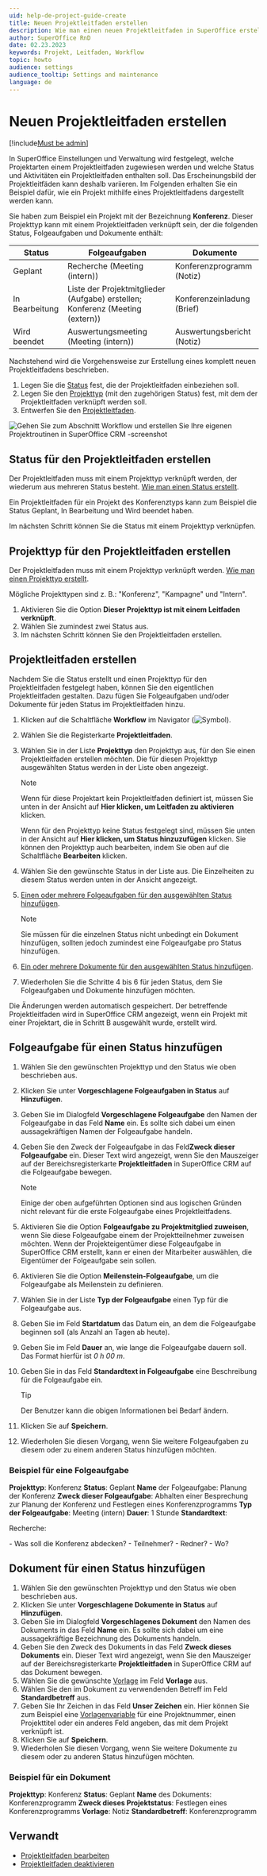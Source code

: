 ```yaml
---
uid: help-de-project-guide-create
title: Neuen Projektleitfaden erstellen
description: Wie man einen neuen Projektleitfaden in SuperOffice erstellt
author: SuperOffice RnD
date: 02.23.2023
keywords: Projekt, Leitfaden, Workflow
topic: howto
audience: settings
audience_tooltip: Settings and maintenance
language: de
---
```


# Neuen Projektleitfaden erstellen

[!include[Must be admin](../../../learn/includes/req-admin.md)]

In SuperOffice Einstellungen und Verwaltung wird festgelegt, welche Projektarten einem Projektleitfaden zugewiesen werden und welche Status und Aktivitäten ein Projektleitfaden enthalten soll. Das Erscheinungsbild der Projektleitfäden kann deshalb variieren. Im Folgenden erhalten Sie ein Beispiel dafür, wie ein Projekt mithilfe eines Projektleitfadens dargestellt werden kann.

Sie haben zum Beispiel ein Projekt mit der Bezeichnung **Konferenz**. Dieser Projekttyp kann mit einem Projektleitfaden verknüpft sein, der die folgenden Status, Folgeaufgaben und Dokumente enthält:

| Status | Folgeaufgaben | Dokumente |
|---|---|---|
| Geplant | Recherche (Meeting (intern)) | Konferenzprogramm (Notiz) |
| In Bearbeitung | Liste der Projektmitglieder (Aufgabe) erstellen; Konferenz (Meeting (extern)) | Konferenzeinladung (Brief) |
| Wird beendet | Auswertungsmeeting (Meeting (intern)) | Auswertungsbericht (Notiz) |

Nachstehend wird die Vorgehensweise zur Erstellung eines komplett neuen Projektleitfadens beschrieben.

1. Legen Sie die [Status](#create-stage) fest, die der Projektleitfaden einbeziehen soll.
2. Legen Sie den [Projekttyp](#create-type) (mit den zugehörigen Status) fest, mit dem der Projektleitfaden verknüpft werden soll.
3. Entwerfen Sie den [Projektleitfaden](#create-guide).

![Gehen Sie zum Abschnitt Workflow und erstellen Sie Ihre eigenen Projektroutinen in SuperOffice CRM -screenshot][img2]

## <a id="create-stage"></a>Status für den Projektleitfaden erstellen

Der Projektleitfaden muss mit einem Projekttyp verknüpft werden, der wiederum aus mehreren Status besteht. [Wie man einen Status erstellt][2].

Ein Projektleitfaden für ein Projekt des Konferenztyps kann zum Beispiel die Status Geplant, In Bearbeitung und Wird beendet haben.

Im nächsten Schritt können Sie die Status mit einem Projekttyp verknüpfen.

## <a id="create-type"></a> Projekttyp für den Projektleitfaden erstellen

Der Projektleitfaden muss mit einem Projekttyp verknüpft werden. [Wie man einen Projekttyp erstellt][3].

Mögliche Projekttypen sind z. B.: "Konferenz", "Kampagne" und "Intern".

1. Aktivieren Sie die Option **Dieser Projekttyp ist mit einem Leitfaden verknüpft**.
1. Wählen Sie zumindest zwei Status aus.
1. Im nächsten Schritt können Sie den Projektleitfaden erstellen.

## <a id="create-guide"></a>Projektleitfaden erstellen

Nachdem Sie die Status erstellt und einen Projekttyp für den Projektleitfaden festgelegt haben, können Sie den eigentlichen Projektleitfaden gestalten. Dazu fügen Sie Folgeaufgaben und/oder Dokumente für jeden Status im Projektleitfaden hinzu.

1. Klicken auf die Schaltfläche **Workflow** im Navigator (![Symbol][img1]).

2. Wählen Sie die Registerkarte **Projektleitfaden**.

3. Wählen Sie in der Liste **Projekttyp** den Projekttyp aus, für den Sie einen Projektleitfaden erstellen möchten. Die für diesen Projekttyp ausgewählten Status werden in der Liste oben angezeigt.

    > [!NOTE]
    > Wenn für diese Projektart kein Projektleitfaden definiert ist, müssen Sie unten in der Ansicht auf **Hier klicken, um Leitfaden zu aktivieren** klicken.
    >
    > Wenn für den Projekttyp keine Status festgelegt sind, müssen Sie unten in der Ansicht auf **Hier klicken, um Status hinzuzufügen** klicken. Sie können den Projekttyp auch bearbeiten, indem Sie oben auf die Schaltfläche **Bearbeiten** klicken.

4. Wählen Sie den gewünschte Status in der Liste aus. Die Einzelheiten zu diesem Status werden unten in der Ansicht angezeigt.

5. [Einen oder mehrere Folgeaufgaben für den ausgewählten Status hinzufügen](#add-fo-status).

    > [!NOTE]
    > Sie müssen für die einzelnen Status nicht unbedingt ein Dokument hinzufügen, sollten jedoch zumindest eine Folgeaufgabe pro Status hinzufügen.

6. [Ein oder mehrere Dokumente für den ausgewählten Status hinzufügen](#add-doc-status).

7. Wiederholen Sie die Schritte 4 bis 6 für jeden Status, dem Sie Folgeaufgaben und Dokumente hinzufügen möchten.

Die Änderungen werden automatisch gespeichert. Der betreffende Projektleitfaden wird in SuperOffice CRM angezeigt, wenn ein Projekt mit einer Projektart, die in Schritt B ausgewählt wurde, erstellt wird.

## <a id="add-fo-status"></a>Folgeaufgabe für einen Status hinzufügen

1. Wählen Sie den gewünschten Projekttyp und den Status wie oben beschrieben aus.

2. Klicken Sie unter **Vorgeschlagene Folgeaufgaben in Status** auf **Hinzufügen**.

3. Geben Sie im Dialogfeld **Vorgeschlagene Folgeaufgabe** den Namen der Folgeaufgabe in das Feld **Name** ein. Es sollte sich dabei um einen aussagekräftigen Namen der Folgeaufgabe handeln.

4. Geben Sie den Zweck der Folgeaufgabe in das Feld**Zweck dieser Folgeaufgabe** ein. Dieser Text wird angezeigt, wenn Sie den Mauszeiger auf der Bereichsregisterkarte **Projektleitfaden** in SuperOffice CRM auf die Folgeaufgabe bewegen.

    > [!NOTE]
    > Einige der oben aufgeführten Optionen sind aus logischen Gründen nicht relevant für die erste Folgeaufgabe eines Projektleitfadens.

5. Aktivieren Sie die Option **Folgeaufgabe zu Projektmitglied zuweisen**, wenn Sie diese Folgeaufgabe einem der Projektteilnehmer zuweisen möchten. Wenn der Projekteigentümer diese Folgeaufgabe in SuperOffice CRM erstellt, kann er einen der Mitarbeiter auswählen, die Eigentümer der Folgeaufgabe sein sollen.

6. Aktivieren Sie die Option **Meilenstein-Folgeaufgabe**, um die Folgeaufgabe als Meilenstein zu definieren.

7. Wählen Sie in der Liste **Typ der Folgeaufgabe** einen Typ für die Folgeaufgabe aus.

8. Geben Sie im Feld **Startdatum** das Datum ein, an dem die Folgeaufgabe beginnen soll (als Anzahl an Tagen ab heute).

9. Geben Sie im Feld **Dauer** an, wie lange die Folgeaufgabe dauern soll. Das Format hierfür ist *0 h 00 m*.

10. Geben Sie in das Feld **Standardtext in Folgeaufgabe** eine Beschreibung für die Folgeaufgabe ein.

    > [!TIP]
    > Der Benutzer kann die obigen Informationen bei Bedarf ändern.

11. Klicken Sie auf **Speichern**.

12. Wiederholen Sie diesen Vorgang, wenn Sie weitere Folgeaufgaben zu diesem oder zu einem anderen Status hinzufügen möchten.

### Beispiel für eine Folgeaufgabe

**Projekttyp**: Konferenz
**Status**: Geplant
**Name** der Folgeaufgabe: Planung der Konferenz
**Zweck dieser Folgeaufgabe**: Abhalten einer Besprechung zur Planung der Konferenz und Festlegen eines Konferenzprogramms
**Typ der Folgeaufgabe**: Meeting (intern)
**Dauer**: 1 Stunde
**Standardtext**:

Recherche:

\- Was soll die Konferenz abdecken?
\- Teilnehmer?
\- Redner?
\- Wo?

## <a id="add-doc-status"></a>Dokument für einen Status hinzufügen

1. Wählen Sie den gewünschten Projekttyp und den Status wie oben beschrieben aus.
2. Klicken Sie unter **Vorgeschlagene Dokumente in Status** auf **Hinzufügen**.
3. Geben Sie im Dialogfeld **Vorgeschlagenes Dokument** den Namen des Dokuments in das Feld **Name** ein. Es sollte sich dabei um eine aussagekräftige Bezeichnung des Dokuments handeln.
4. Geben Sie den Zweck des Dokuments in das Feld **Zweck dieses Dokuments** ein. Dieser Text wird angezeigt, wenn Sie den Mauszeiger auf der Bereichsregisterkarte **Projektleitfaden** in SuperOffice CRM auf das Dokument bewegen.
5. Wählen Sie die gewünschte [Vorlage][4] im Feld **Vorlage** aus.
6. Wählen Sie den im Dokument zu verwendenden Betreff im Feld **Standardbetreff** aus.
7. Geben Sie Ihr Zeichen in das Feld **Unser Zeichen** ein. Hier können Sie zum Beispiel eine [Vorlagenvariable][1] für eine Projektnummer, einen Projekttitel oder ein anderes Feld angeben, das mit dem Projekt verknüpft ist.
8. Klicken Sie auf **Speichern**.
9. Wiederholen Sie diesen Vorgang, wenn Sie weitere Dokumente zu diesem oder zu anderen Status hinzufügen möchten.

### Beispiel für ein Dokument

**Projekttyp**: Konferenz
**Status**: Geplant
**Name** des Dokuments: Konferenzprogramm
**Zweck dieses Projektstatus**: Festlegen eines Konferenzprogramms
**Vorlage**: Notiz
**Standardbetreff**: Konferenzprogramm

## Verwandt

* [Projektleitfaden bearbeiten][5]
* [Projektleitfaden deaktivieren][6]

<!-- Referenced links -->
[1]: ../../../document/templates/variables/from-project-card.md
[2]: ../../../admin/lists/learn/project-status.md
[3]: ../../../admin/lists/learn/project-type.md
[4]: ../../../document/templates/learn/index.md
[5]: edit.md
[6]: deactivate.md

<!-- Referenced images -->
[img1]: ../../../../../common/icons/nav-admin-workflow-active.png
[img2]: ../../../../media/loc/en/project/create-project-guide.png
